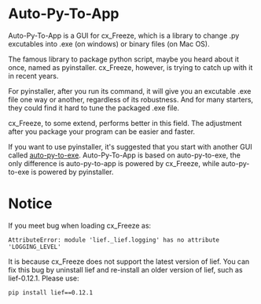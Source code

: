 # Auto-Py-To-App

 Auto-Py-To-App is a GUI for cx_Freeze, which is a library to change .py excutables into .exe (on windows) or binary files (on Mac OS).

 The famous library to package python script, maybe you heard about it once, named as pyinstaller. cx_Freeze, however, is trying to catch up with it in recent years.

 For pyinstaller, after you run its command, it will give you an excutable .exe file one way or another, regardless of its robustness. And for many starters, they could find it hard to tune the packaged .exe file.

 cx_Freeze, to some extend, performs better in this field. The adjustment after you package your program can be easier and faster.

 If you want to use pyinstaller, it's suggested that you start with another GUI called [auto-py-to-exe](https://pypi.org/project/auto-py-to-exe/). Auto-Py-To-App is based on auto-py-to-exe, the only difference is auto-py-to-app is powered by cx_Freeze, while auto-py-to-exe is powered by pyinstaller.

# Notice
 If you meet bug when loading cx_Freeze as: 

 ```AttributeError: module 'lief._lief.logging' has no attribute 'LOGGING_LEVEL'```

 It is because cx_Freeze does not support the latest version of lief. You can fix this bug by uninstall lief and re-install an older version of lief, such as lief-0.12.1. Please use:

 ```pip install lief==0.12.1```